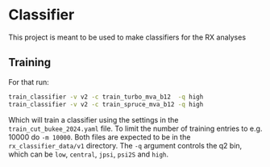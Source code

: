 # Classifier

This project is meant to be used to make classifiers for the RX analyses

## Training

For that run:

```bash
train_classifier -v v2 -c train_turbo_mva_b12  -q high
train_classifier -v v2 -c train_spruce_mva_b12 -q high
```

Which will train a classifier using the settings in the `train_cut_bukee_2024.yaml` file.
To limit the number of training entries to e.g. 10000 do `-m 10000`. Both files are expected to
be in the `rx_classifier_data/v1` directory. The `-q` argument controls the q2 bin, which can be
`low`, `central`, `jpsi`, `psi2S` and `high`.
